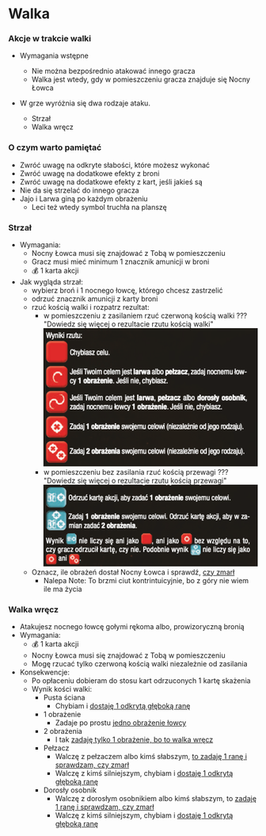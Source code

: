 # Walka

### Akcje w trakcie walki

- Wymagania wstępne
    - Nie można bezpośrednio atakować innego gracza 
    - Walka jest wtedy, gdy w pomieszczeniu gracza znajduje się Nocny Łowca


- W grze wyróżnia się dwa rodzaje ataku.
    - Strzał
    - Walka wręcz

### O czym warto pamiętać
- Zwróć uwagę na odkryte słabości, które możesz wykonać
- Zwróć uwagę na dodatkowe efekty z broni
- Zwróć uwagę na dodatkowe efekty z kart, jeśli jakieś są
- Nie da się strzelać do innego gracza
- Jajo i Larwa giną po każdym obrażeniu
    - Leci też wtedy symbol truchła na planszę 

### Strzał
- Wymagania:
    - Nocny Łowca musi się znajdować z Tobą w pomieszczeniu
    - Gracz musi mieć minimum 1 znacznik amunicji w broni
    - :moneybag: 1 karta akcji
- Jak wygląda strzał:
    - wybierz broń i 1 nocnego łowcę, którego chcesz zastrzelić
    - odrzuć znacznik amunicji z karty broni
    - rzuć kością walki i rozpatrz rezultat:
        - w pomieszczeniu z zasilaniem rzuć czerwoną kością walki
        ??? "Dowiedz się więcej o rezultacie rzutu kością walki"
            ![wynik-rzutu-koscia-ataku.png](wynik-rzutu-koscia-ataku.png)
        - w pomieszczeniu bez zasilania rzuć kością przewagi
        ??? "Dowiedz się więcej o rezultacie rzutu kością przewagi"
            ![wynik-rzutu-koscia-przewagi.png](wynik-rzutu-koscia-przewagi.png)
    - Oznacz, ile obrażeń dostał Nocny Łowca i sprawdź, [czy zmarł](../powtarzalne/lowca-dostaje-rane.md)
        - Nalepa Note: To brzmi ciut kontrintuicyjnie, bo z góry nie wiem ile ma życia
### Walka wręcz
- Atakujesz nocnego łowcę gołymi rękoma albo, prowizoryczną bronią
- Wymagania:
    - :moneybag: 1 karta akcji
    - Nocny Łowca musi się znajdować z Tobą w pomieszczeniu
    - Mogę rzucać tylko czerwoną kością walki niezależnie od zasilania
- Konsekwencje:
    - Po opłaceniu dobieram do stosu kart odrzuconych 1 kartę skażenia 
    - Wynik kości walki:
        - Pusta ściana
            - Chybiam i [dostaję 1 odkrytą głęboką ranę](../../powtarzalne/dostaje-rane)
        - 1 obrażenie
            - Zadaje po prostu [jedno obrażenie łowcy](../powtarzalne/lowca-dostaje-rane.md)
        - 2 obrażenia
            - I tak [zadaję tylko 1 obrażenie, bo to walka wręcz](../powtarzalne/lowca-dostaje-rane.md)
        - Pełzacz
            - Walczę z pełzaczem albo kimś słabszym, [to zadaję 1 ranę i sprawdzam, czy zmarł](../powtarzalne/lowca-dostaje-rane.md)
            - Walczę z kimś silniejszym, chybiam i [dostaję 1 odkrytą głęboką ranę](../../powtarzalne/dostaje-rane)
        - Dorosły osobnik
            - Walczę z dorosłym osobnikiem albo kimś słabszym, to [zadaję 1 ranę i sprawdzam, czy zmarł](../powtarzalne/lowca-dostaje-rane.md)
            - Walczę z kimś silniejszym, chybiam i [dostaję 1 odkrytą głęboką ranę](../../powtarzalne/dostaje-rane)

